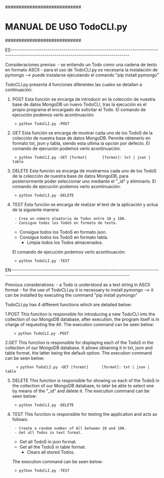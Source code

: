 ############################
# MANUAL DE USO TodoCLI.py #
############################

ES------------------------------------------------------------------------------------------------------------------------------------------

Consideraciones previas:
     - se entiendo un Todo como una cadena de texto en formato ASCII
     - para el uso de TodoCLI.py es necesaria la instalación de pymongo --> puede instalarse ejecutando el comando "pip install pymongo"

TodoCLI.py presenta 4 funciones diferentes las cuales se detallan a continuación:

1. POST 
    Esta función se encarga de introducir en la colección de nuestra base de datos MongoDB un nuevo TodoCLI,
    tras la ejecución es el propio programa el encargado de solicitar el Todo.
    El comando de ejecución podemos verlo acontinuación:

        > python TodoCLI.py -POST
    
2. GET
    Esta función se encarga de mostrar cada uno de los TodoS de la colección de nuestra base de datos MongoDB.
    Permite obtenerlo en formato txt, json y tabla, siendo esta ultima la opción por defecto.
    El comando de ejecución podemos verlo acontinuación:

        > python TodoCLI.py -GET [format]		[format]: txt | json | table 

3. DELETE 
    Esta función se encarga de mostrarnos cada uno de los TodoS de la colección de nuestra base de datos MongoDB,
    para posteriormente poder seleccionar uno mediante el "_id"  y eliminarlo.
    El comando de ejecución podemos verlo acontinuación:

        > python TodoCLI.py -DELETE

4. TEST
    Esta función se encarga de realizar el test de la aplicación y actua de la siguiente manera:

        - Crea un número aleatorio de Todos entre 10 y 100.
        - Consigue todos los TodoS en formato de texto.
	- Consigue todos los TodoS en formato json.
	- Consigue todos los TodoS en formato tabla.
        - Limpia todos los Todos almacenados.

    El comando de ejecución podemos verlo acontinuación:

        > python TodoCLI.py -TEST

EN------------------------------------------------------------------------------------------------------------------------------------------

Previous considerations:
     - a Todo is understood as a text string in ASCII format
     - for the use of TodoCLI.py ​​it is necessary to install pymongo --> it can be installed by executing the command "pip install pymongo"

TodoCLI.py ​​has 4 different functions which are detailed below:

1.POST
    This function is responsible for introducing a new TodoCLI into the collection of our MongoDB database,
    after execution, the program itself is in charge of requesting the All.
    The execution command can be seen below:

        > python TodoCLI.py -POST

2.GET
    This function is responsible for displaying each of the TodoS in the collection of our MongoDB database.
    It allows obtaining it in txt, json and table format, the latter being the default option.
    The execution command can be seen below:

         > python TodoCLI.py -GET [format]		[format]: txt | json | table 

3. DELETE
    This function is responsible for showing us each of the TodoS in the collection of our MongoDB database,
    to later be able to select one by means of the "_id" and delete it.
    The execution command can be seen below:

        > python TodoCLI.py -​​DELETE

4. TEST
    This function is responsible for testing the application and acts as follows:

        - Create a random number of All between 10 and 100.
        - Get all Todos in text format.
	- Get all TodoS in json format.
	- Get all the TodoS in table format.
        - Clears all stored Todos.

    The execution command can be seen below:

        > python TodoCLI.py -​​TEST
